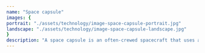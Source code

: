 ```yaml
---
name: "Space capsule"
images: {
portrait: "./assets/technology/image-space-capsule-portrait.jpg"
landscape: "./assets/technology/image-space-capsule-landscape.jpg"
}
description: "A space capsule is an often-crewed spacecraft that uses a blunt-body reentry capsule to reenter the Earth's atmosphere without wings. Our capsule is where you'll spend your time during the flight. It includes a space gym, cinema, and plenty of other activities to keep you entertained."
---
```

